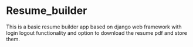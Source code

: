 # Resume_builder
This is a basic resume builder app based on django web framework with login logout functionality and option to download the resume pdf and store them.
